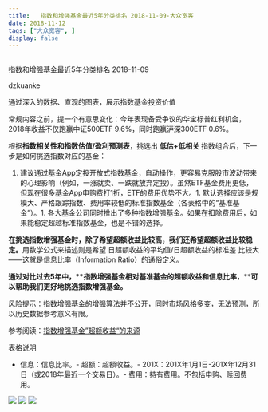 ```yaml
---
title:   指数和增强基金最近5年分类排名 2018-11-09-大众宽客
date: 2018-11-12
tags: ["大众宽客", ]
display: false
---
```



## 



指数和增强基金最近5年分类排名 2018-11-09




dzkuanke




通过深入的数据、直观的图表，展示指数基金投资价值


常规内容之前，提一个有意思变化：今年表现备受争议的华宝标普红利机会，2018年收益不仅跑赢中证500ETF 9.6%，同时跑赢沪深300ETF 0.6%。





根据**指数相关性和指数估值/盈利预测表**，挑选出&nbsp;**低估+低相关**&nbsp;指数组合后，下一步是如何挑选指数对应的基金：


1. 建议通过基金App定投开放式指数基金，自动操作，更容易克服股市波动带来的心理影响（例如，一涨就卖、一跌就放弃定投）。虽然ETF基金费用更低，但现在很多基金App申购费打1折，ETF的费用优势不大。1. 默认选择应该是规模大、严格跟踪指数、费用率较低的标准指数基金（各表格中的“基准基金”）。1. 各大基金公司同时推出了多种指数增强基金。如果在扣除费用后，如果能稳定超越标准指数基金，也是不错的选择。


**在挑选指数增强基金时**<h-char unicode="ff0c" class="">**，**</h-char>**除了希望超额收益比较高**<h-char unicode="ff0c" class=""><h-inner>**，**</h-inner></h-char>**我们还希望超额收益比较稳定**<h-char unicode="3002" class="">**。**</h-char>用数学公式来描述则是希望&nbsp;日超额收益的平均值/日超额收益的标准差&nbsp;比较大<h-char unicode="2014" class="">——</h-char>这就是信息比率<h-char unicode="ff08" class="">（</h-char>Information Ratio<h-char unicode="ff09" class="">）</h-char>的通俗定义<h-char unicode="3002" class="">。</h-char>

<h-char unicode="3002" class=""></h-char>

**通过对比过去5年中，****指数增强基金相对基准基金的超额收益和信息比率**<h-char unicode="ff0c" class="">**，**</h-char>**可以帮助我们更好地挑选指数增强基金。**



风险提示：指数增强基金的增强算法并不公开，同时市场风格多变，无法预测，所以历史数据参考意义有限。



参考阅读：[指数增强基金”超额收益“的来源](http://mp.weixin.qq.com/s?__biz=MzAwMTc1MDcwNw==&amp;mid=2648272968&amp;idx=1&amp;sn=598917da4403d77210aa3b1a460658e4&amp;chksm=82f93394b58eba82c9a7cb228c22c656fe88c5203ff149473f9edd2d4127e44df65f5bdb146b&amp;scene=21#wechat_redirect)



表格说明
- 信息：信息比率。- 超额：超额收益。- 201X：201X年1月1日-201X年12月31日（或2018年最近一个交易日）。- 费用：持有费用。不包括申购、赎回费用。
<img class="" data-copyright="0" data-ratio="1.1288659793814433" data-s="300,640" src="https://mmbiz.qpic.cn/mmbiz_png/PKw3FQPmhIiaY3wRvXb7kIvJbSZqu227WajfPEe65MQj9ICz304QX8Gg3uegMdJQJRNDN6KTBuOsfzJSLda2piag/640?wx_fmt=png" data-type="png" data-w="1164" style=""/>

<img class="" data-copyright="0" data-ratio="1.1944922547332186" data-s="300,640" src="https://mmbiz.qpic.cn/mmbiz_png/PKw3FQPmhIiaY3wRvXb7kIvJbSZqu227W4V21mCJSOeIPUIM8gLhcKB5zgBQarn1kBvAco7BibuFJaCrUpaT636g/640?wx_fmt=png" data-type="png" data-w="1162" style=""/>

<img class="" data-copyright="0" data-ratio="1.1595197255574614" data-s="300,640" src="https://mmbiz.qpic.cn/mmbiz_png/PKw3FQPmhIiaY3wRvXb7kIvJbSZqu227W39HBOU2Lwiakzq1Uu8ibJR6NPmPShsQkiciaSTIibAdd6Cg79Uv7GPdotdw/640?wx_fmt=png" data-type="png" data-w="1166" style=""/>